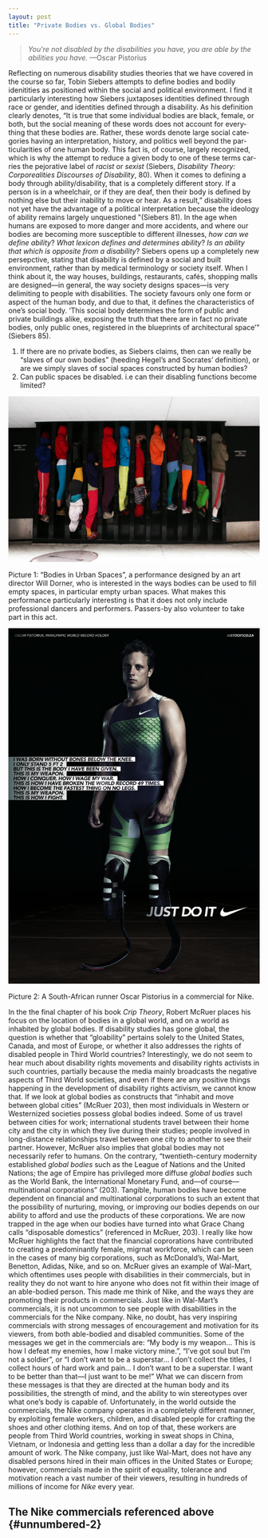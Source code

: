 ```yaml
---
layout: post
title: "Private Bodies vs. Global Bodies"
---
```


> *You’re not disabled by the disabilities you have, you are able by the
> abilities you have.* —Oscar Pistorius

<span class="versal r9">R</span>eflecting on numerous disability studies
theories that we have covered in the course so far, Tobin Siebers
attempts to define bodies and bodily idenitities as positioned within
the social and political environment. I find it particularly interesting
how Siebers juxtaposes identities defined through race or gender, and
identities defined through a disability. As his definition clearly
denotes, “It is true that some individual bodies are black, female, or
both, but the social meaning of these words does not account for
every­thing that these bodies are. Rather, these words denote large
social cate­gories having an interpretation, history, and politics well
beyond the par­ticularities of one human body. This fact is, of course,
largely recognized, which is why the attempt to reduce a given body to
one of these terms car­ries the pejorative label of *racist* or *sexist*
(Siebers, *Disability Theory: Corporealities Discourses of Disability*,
80). When it comes to defining a body through ability/disability, that
is a completely different story. If a person is in a wheelchair, or if
they are deaf, then their body is defined by nothing else but their
inability to move or hear. As a result,” disability does not yet have
the advantage of a political interpretation because the ideology of
ability remains largely unquestioned "(Siebers 81). In the age when
humans are exposed to more danger and more accidents, and where our
bodies are becoming more susceptible to different illnesses, *how can we
define ability*? *What lexicon defines and determines ability*? *Is an
ability that which is opposite from a disability*? Siebers opens up a
completely new persepctive, stating that disability is defined by a
social and built environment, rather than by medical terminology or
society itself. When I think about it, the way houses, buildings,
restaurants, cafés, shopping malls are designed—in general, the way
society designs spaces—is very delimiting to people with disabilities.
The society favours only one form or aspect of the human body, and due
to that, it defines the characteristics of one’s social body. ‘This
social body determines the form of public and private buildings alike,
exposing the truth that there are in fact no private bodies, only public
ones, registered in the blueprints of architectural space’” (Siebers
85).

1.  If there are no private bodies, as Siebers claims, then can we
    really be “slaves of our own bodies” (heeding Hegel’s and Socrates’
    definition), or are we simply slaves of social spaces constructed by
    human bodies?
2.  Can public spaces be disabled. i.e can their disabling functions
    become limited?

![bodies\_inspace.jpg](../img/bodies_inspace.jpg)

Picture 1: “Bodies in Urban Spaces”, a performance designed by an art
director Will Dorner, who is interested in the ways bodies can be used
to fill empty spaces, in particular empty urban spaces. What makes this
performance particularly interesting is that it does not only include
professional dancers and performers. Passers-by also volunteer to take
part in this act.

![oscar\_pistorius.jpg](../img/oscar_pistorius.jpg)

Picture 2: A South-African runner Oscar Pistorius in a commercial for
Nike.

In the the final chapter of his book *Crip Theory*, Robert McRuer places
his focus on the location of bodies in a global world, and on a world as
inhabited by global bodies. If disability studies has gone global, the
question is whether that “gloability” pertains solely to the United
States, Canada, and most of Europe, or whether it also addresses the
rights of disabled people in Third World countries? Interestingly, we do
not seem to hear much about disability rights movements and disability
rights activists in such countries, partially because the media mainly
broadcasts the negative aspects of Third World societies, and even if
there are any positive things happening in the development of disability
rights activism, we cannot know that. If we look at global bodies as
constructs that “inhabit and move between global cities” (McRuer 203),
then most individuals in Western or Westernized societies possess global
bodies indeed. Some of us travel between cities for work; international
students travel between their home city and the city in which they live
during their studies; people involved in long-distance relationships
travel between one city to another to see their partner. However, McRuer
also implies that global bodies may not necessarily refer to humans. On
the contrary, “twentieth-century modernity established *global bodies*
such as the League of Nations and the United Nations; the age of Empire
has privileged more diffuse *global bodies* such as the World Bank, the
International Monetary Fund, and—of course—multinational corporations”
(203). Tangible, human bodies have become dependent on financial and
multinational corporations to such an extent that the possibility of
nurturing, moving, or improving our bodies depends on our ability to
afford and use the products of these corporations. We are now trapped in
the age when our bodies have turned into what Grace Chang calls
“disposable domestics” (referenced in McRuer, 203). I really like how
McRuer highlights the fact that the financial coprorations have
contributed to creating a predominantly female, migrnat workforce, which
can be seen in the cases of many big corporations, such as McDonald’s,
Wal-Mart, Benetton, Adidas, Nike, and so on. McRuer gives an example of
Wal-Mart, which oftentimes uses people with disabilities in their
commercials, but in reality they do not want to hire anyone who does not
fit within their image of an able-bodied person. This made me think of
Nike, and the ways they are promoting their products in commercials.
Just like in Wal-Mart’s commercials, it is not uncommon to see people
with disabilities in the commercials for the Nike company. Nike, no
doubt, has very inspiring commercials with strong messages of
encouragement and motivation for its viewers, from both able-bodied and
disabled communities. Some of the messages we get in the commercials
are: “My body is my weapon… This is how I defeat my enemies, how I make
victory mine.”, “I’ve got soul but I’m not a soldier”, or “I don’t want
to be a superstar… I don’t collect the titles, I collect hours of hard
work and pain… I don’t want to be a superstar. I want to be better than
that—I just want to be me!” What we can discern from these messages is
that they are directed at the human body and its possibilities, the
strength of mind, and the ability to win stereotypes over what one’s
body is capable of. Unfortunately, in the world outside the commercials,
the Nike company operates in a completely different manner, by
exploiting female workers, children, and disabled people for crafting
the shoes and other clothing items. And on top of that, these workers
are people from Third World countries, working in sweat shops in China,
Vietnam, or Indonesia and getting less than a dollar a day for the
incredible amount of work. The Nike company, just like Wal-Mart, does
not have any disabled persons hired in their main offices in the United
States or Europe; however, commercials made in the spirit of equality,
tolerance and motivation reach a vast number of their viewers, resulting
in hundreds of millions of income for *Nike* every year.

The Nike commercials referenced above {#unnumbered-2}
-------------------------------------
